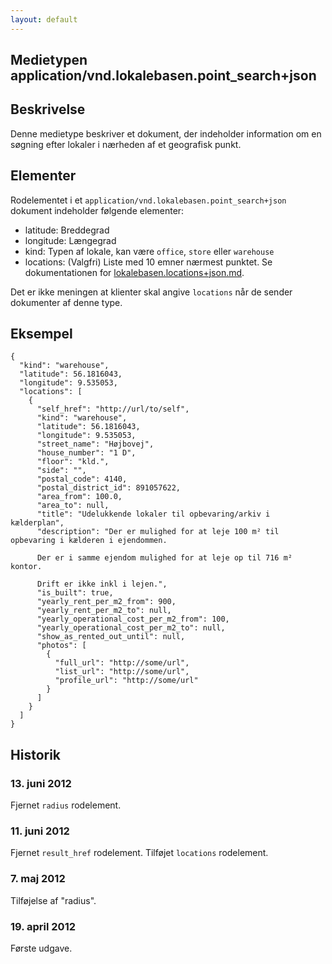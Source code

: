 ```yaml
---
layout: default
---
```

Medietypen application/vnd.lokalebasen.point_search+json
--------------------------------------------------------

Beskrivelse
-----------

Denne medietype beskriver et dokument, der indeholder information om en
søgning efter lokaler i nærheden af et geografisk punkt.

Elementer
---------

Rodelementet i et `application/vnd.lokalebasen.point_search+json` dokument
indeholder følgende elementer:

* latitude: Breddegrad
* longitude: Længegrad
* kind: Typen af lokale, kan være `office`, `store` eller `warehouse`
* locations: (Valgfri) Liste med 10 emner nærmest punktet. Se dokumentationen for
  [lokalebasen.locations+json.md](lokalebasen.locations.json.html).

Det er ikke meningen at klienter skal angive `locations` når de sender
dokumenter af denne type.

Eksempel
--------

    {
      "kind": "warehouse",
      "latitude": 56.1816043,
      "longitude": 9.535053,
      "locations": [
        {
          "self_href": "http://url/to/self",
          "kind": "warehouse",
          "latitude": 56.1816043,
          "longitude": 9.535053,
          "street_name": "Højbovej",
          "house_number": "1 D",
          "floor": "kld.",
          "side": "",
          "postal_code": 4140,
          "postal_district_id": 891057622,
          "area_from": 100.0,
          "area_to": null,
          "title": "Udelukkende lokaler til opbevaring/arkiv i kælderplan",
          "description": "Der er mulighed for at leje 100 m² til opbevaring i kælderen i ejendommen.
      
          Der er i samme ejendom mulighed for at leje op til 716 m² kontor.
      
          Drift er ikke inkl i lejen.",
          "is_built": true,
          "yearly_rent_per_m2_from": 900,
          "yearly_rent_per_m2_to": null,
          "yearly_operational_cost_per_m2_from": 100,
          "yearly_operational_cost_per_m2_to": null,
          "show_as_rented_out_until": null,
          "photos": [
            {
              "full_url": "http://some/url",
              "list_url": "http://some/url",
              "profile_url": "http://some/url"
            }
          ]
        }
      ]
    }

Historik
--------
### 13. juni 2012

Fjernet `radius` rodelement.

### 11. juni 2012

Fjernet `result_href` rodelement. Tilføjet `locations` rodelement.

### 7. maj 2012

Tilføjelse af "radius".

### 19. april 2012

Første udgave.
